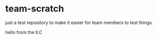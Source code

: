 team-scratch
============

just a test repository to make it easier for team members to test things


hello from the ILC
